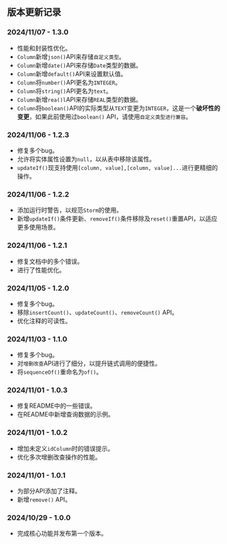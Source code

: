 ## 版本更新记录

### 2024/11/07 - 1.3.0

- 性能和封装性优化。
- `Column`新增`json()`API来存储`自定义类型`。
- `Column`新增`date()`API来存储`Date`类型的数据。
- `Column`新增`default()`API来设置默认值。
- `Column`将`number()`API更名为`INTEGER`。
- `Column`将`string()`API更名为`text`。
- `Column`新增`rea()l`API来存储`REAL`类型的数据。
- `Column`将`boolean()`API的实际类型从`TEXT`变更为`INTEGER`，这是一个**破坏性的变更**，如果此前使用过`boolean()`
  API，请使用`自定义类型进行兼容`。

### 2024/11/06 - 1.2.3

- 修复多个bug。
- 允许将实体属性设置为`null`，以从表中移除该属性。
- `updateIf()`现支持使用`[column, value],[column, value]...`进行更精细的操作。

### 2024/11/06 - 1.2.2

- 添加运行时警告，以规范`Storm`的使用。
- 新增`updateIf()`条件更新、`removeIf()`条件移除及`reset()`重置API，以适应更多使用场景。

### 2024/11/06 - 1.2.1

- 修复文档中的多个错误。
- 进行了性能优化。

### 2024/11/05 - 1.2.0

- 修复多个bug。
- 移除`insertCount()`、`updateCount()`、`removeCount()` API。
- 优化注释的可读性。

### 2024/11/03 - 1.1.0

- 修复多个bug。
- 对`增删改查`API进行了细分，以提升链式调用的便捷性。
- 将`sequenceOf()`重命名为`of()`。

### 2024/11/01 - 1.0.3

- 修复README中的一些错误。
- 在README中新增查询数据的示例。

### 2024/11/01 - 1.0.2

- 增加未定义`idColumn`时的错误提示。
- 优化多次增删改查操作的性能。

### 2024/11/01 - 1.0.1

- 为部分API添加了注释。
- 新增`remove()` API。

### 2024/10/29 - 1.0.0

- 完成核心功能并发布第一个版本。